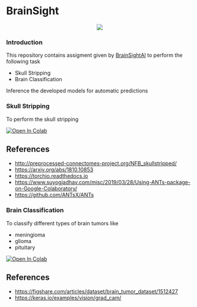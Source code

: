 # BrainSight

 <div style="text-align:center"><img src="https://68.media.tumblr.com/0525064e7d250fc4d7e0f4caddad60fb/tumblr_nvzt3uz1291uab9vco1_400.gif" /></div>

### Introduction
This repository contains assigment given by [BrainSightAI](https://www.brainsightai.com/) to perform the following task

* Skull Stripping
* Brain Classification

Inference the developed models for automatic predictions

### Skull Stripping
To perform the skull stripping

<a href="https://colab.research.google.com/drive/191YYTefTwJyWQNCNCi8tszoR8NNWuf_x?usp=sharing">
  <img src="https://colab.research.google.com/assets/colab-badge.svg" alt="Open In Colab"/>
</a>

## References

* http://preprocessed-connectomes-project.org/NFB_skullstripped/
* https://arxiv.org/abs/1810.10853
* https://torchio.readthedocs.io
* https://www.suyogjadhav.com/misc/2019/03/28/Using-ANTs-package-on-Google-Colaboratory/
* https://github.com/ANTsX/ANTs


### Brain Classification
To classify different types of brain tumors like

* meningioma
* glioma
* pituitary

<a href="https://colab.research.google.com/drive/1fH-dAxj8B4Xbg-9Cu7wPcnow0GzVcc7w?usp=sharing">
  <img src="https://colab.research.google.com/assets/colab-badge.svg" alt="Open In Colab"/>
</a>

## References

* https://figshare.com/articles/dataset/brain_tumor_dataset/1512427
* https://keras.io/examples/vision/grad_cam/
